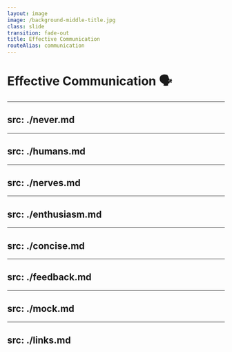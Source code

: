 ```yaml
---
layout: image
image: /background-middle-title.jpg
class: slide
transition: fade-out
title: Effective Communication
routeAlias: communication
---
```


<div class="flex h-full flex-items-center">
  <h1 class="text-left m-b-0 font-bold">
    Effective Communication 🗣️
  </h1>
</div>

<!-- Never -->

---
src: ./never.md
---

<!-- Humans -->

---
src: ./humans.md
---

<!-- Nerves -->

---
src: ./nerves.md
---

<!-- Enthusiasm -->

---
src: ./enthusiasm.md
---

<!-- Concise -->

---
src: ./concise.md
---

<!-- Feedback -->

---
src: ./feedback.md
---

<!-- Mock -->

---
src: ./mock.md
---

<!-- links -->

---
src: ./links.md
---
